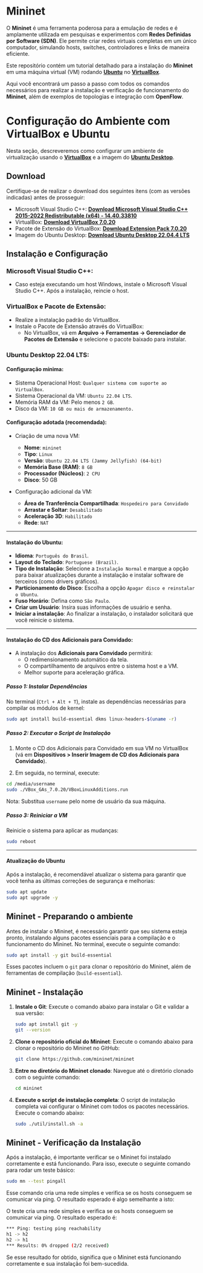 # Mininet

O **Mininet** é uma ferramenta poderosa para a emulação de redes e é amplamente utilizada em pesquisas e experimentos com **Redes Definidas por Software (SDN)**. Ele permite criar redes virtuais completas em um único computador, simulando hosts, switches, controladores e links de maneira eficiente.

Este repositório contém um tutorial detalhado para a instalação do **Mininet** em uma máquina virtual (VM) rodando **[Ubuntu](https://ubuntu.com/)** no **[VirtualBox](https://www.virtualbox.org/)**.

Aqui você encontrará um passo a passo com todos os comandos necessários para realizar a instalação e verificação de funcionamento do **Mininet**, além de exemplos de topologias e integração com **OpenFlow**.

# Configuração do Ambiente com VirtualBox e Ubuntu

Nesta seção, descreveremos como configurar um ambiente de virtualização usando o **[VirtualBox](https://www.virtualbox.org/)** e a imagem do **[Ubuntu Desktop](https://ubuntu.com/)**.

## Download

Certifique-se de realizar o download dos seguintes itens (com as versões indicadas) antes de prosseguir:

- Microsoft Visual Studio C++: **[Download Microsoft Visual Studio C++ 2015-2022 Redistributable (x64) - 14.40.33810](https://aka.ms/vs/17/release/vc_redist.x64.exe)**
- VirtualBox: **[Download VirtualBox 7.0.20](https://download.virtualbox.org/virtualbox/7.0.20/VirtualBox-7.0.20-163906-Win.exe)**
- Pacote de Extensão do VirtualBox: **[Download Extension Pack 7.0.20](https://download.virtualbox.org/virtualbox/7.0.20/Oracle_VM_VirtualBox_Extension_Pack-7.0.20.vbox-extpack)**
- Imagem do Ubuntu Desktop: **[Download Ubuntu Desktop 22.04.4 LTS](https://ubuntu.com/download/desktop/thank-you?version=22.04.4&architecture=amd64&lts=true)**

## Instalação e Configuração

### **Microsoft Visual Studio C++:**

- Caso esteja executando um host Windows, instale o Microsoft Visual Studio C++. Após a instalação, reincie o host.
    
### **VirtualBox e Pacote de Extensão:**

- Realize a instalação padrão do VirtualBox.
- Instale o Pacote de Extensão através do VirtualBox:
    - No VirtualBox, vá em **Arquivo -> Ferramentas -> Gerenciador de Pacotes de Extensão** e selecione o pacote baixado para instalar.


### **Ubuntu Desktop 22.04 LTS:**
    
#### Configuração mínima:

- Sistema Operacional Host: `Qualquer sistema com suporte ao VirtualBox`.
- Sistema Operacional da VM: `Ubuntu 22.04 LTS`.
- Memória RAM da VM: Pelo menos `2 GB`.
- Disco da VM: `10 GB ou mais de armazenamento.`

#### Configuração adotada (recomendada):

- Criação de uma nova VM:
    - **Nome**: `mininet`
    - **Tipo**: `Linux`
    - **Versão**: `Ubuntu 22.04 LTS (Jammy Jellyfish) (64-bit)`
    - **Memória Base (RAM)**: `8 GB`
    - **Processador (Núcleos)**: `2 CPU`
    - **Disco**: 50 GB

- Configuração adicional da VM:
    - **Área de Tranferência Compartilhada**: `Hospedeiro para Convidado`
    - **Arrastar e Soltar**: `Desabilitado`
    - **Aceleração 3D**: `Habilitado`
    - **Rede**: `NAT`

---

#### Instalação do Ubuntu:
- **Idioma**: `Português do Brasil`.
- **Layout do Teclado**: `Portuguese (Brazil)`.
- **Tipo de Instalação**: Selecione a `Instalação Normal` e marque a opção para baixar atualizações durante a instalação e instalar software de terceiros (como drivers gráficos).
- **Particionamento do Disco**: Escolha a opção `Apagar disco e reinstalar o Ubuntu`.
- **Fuso Horário**: Defina como `São Paulo`.
- **Criar um Usuário**: Insira suas informações de usuário e senha.
- **Iniciar a instalação**: Ao finalizar a instalação, o instalador solicitará que você reinicie o sistema.

---

#### Instalação do CD dos Adicionais para Convidado:
- A instalação dos **Adicionais para Convidado** permitirá:
    - O redimensionamento automático da tela.
    - O compartilhamento de arquivos entre o sistema host e a VM.
    - Melhor suporte para aceleração gráfica.

##### Passo 1: Instalar Dependências

No terminal (`Ctrl + Alt + T`), instale as dependências necessárias para compilar os módulos de kernel:

```bash
sudo apt install build-essential dkms linux-headers-$(uname -r)
```

##### Passo 2: Executar o Script de Instalação

1. Monte o CD dos Adicionais para Convidado em sua VM no VirtualBox (vá em **Dispositivos > Inserir Imagem de CD dos Adicionais para Convidado**).

2. Em seguida, no terminal, execute:

```bash
cd /media/username
sudo ./VBox_GAs_7.0.20/VBoxLinuxAdditions.run
```
Nota: Substitua `username` pelo nome de usuário da sua máquina.

##### Passo 3: Reiniciar a VM

Reinicie o sistema para aplicar as mudanças:
```bash
sudo reboot
```

---

#### Atualização do Ubuntu

Após a instalação, é recomendável atualizar o sistema para garantir que você tenha as últimas correções de segurança e melhorias:

```bash
sudo apt update
sudo apt upgrade -y
```

## Mininet - Preparando o ambiente

Antes de instalar o Mininet, é necessário garantir que seu sistema esteja pronto, instalando alguns pacotes essenciais para a compilação e o funcionamento do Mininet. No terminal, execute o seguinte comando:

```bash
sudo apt install -y git build-essential
```

Esses pacotes incluem o `git` para clonar o repositório do Mininet, além de ferramentas de compilação (`build-essential`).

## Mininet - Instalação

1. **Instale o Git**: Execute o comando abaixo para instalar o Git e validar a sua versão:

    ```bash
    sudo apt install git -y
    git --version
    ```

2. **Clone o repositório oficial do Mininet**: Execute o comando abaixo para clonar o repositório do Mininet no GitHub:

    ```bash
    git clone https://github.com/mininet/mininet
    ```

3. **Entre no diretório do Mininet clonado**: Navegue até o diretório clonado com o seguinte comando:

    ```bash
    cd mininet
    ```

4. **Execute o script de instalação completa**: O script de instalação completa vai configurar o Mininet com todos os pacotes necessários. Execute o comando abaixo:

    ```bash
    sudo ./util/install.sh -a
    ```

## Mininet - Verificação da Instalação

Após a instalação, é importante verificar se o Mininet foi instalado corretamente e está funcionando. Para isso, execute o seguinte comando para rodar um teste básico:

```bash
sudo mn --test pingall
```

Esse comando cria uma rede simples e verifica se os hosts conseguem se comunicar via ping. O resultado esperado é algo semelhante a isto:

O teste cria uma rede simples e verifica se os hosts conseguem se comunicar via ping. O resultado esperado é:

```bash
*** Ping: testing ping reachability
h1 -> h2
h2 -> h1
*** Results: 0% dropped (2/2 received)
```

Se esse resultado for obtido, significa que o Mininet está funcionando corretamente e sua instalação foi bem-sucedida.
